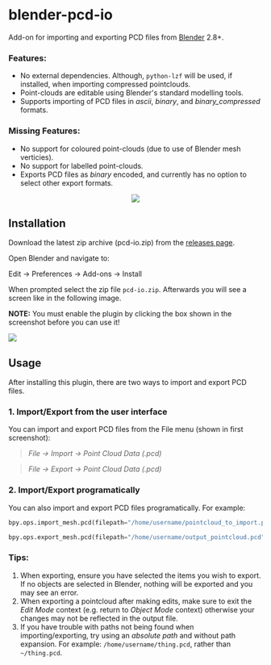 # blender-pcd-io

Add-on for importing and exporting PCD files from [Blender](https://www.blender.org/) 2.8+.
### Features:
* No external dependencies. Although, `python-lzf` will be used, if installed, when importing compressed pointclouds.
* Point-clouds are editable using Blender's standard modelling tools.
* Supports importing of PCD files in *ascii*, *binary*, and *binary_compressed* formats.

### Missing Features:
* No support for coloured point-clouds (due to use of Blender mesh verticies).
* No support for labelled point-clouds.
* Exports PCD files as *binary* encoded, and currently has no option to select other export formats.

<p align="center">
  <img src="https://github.com/MarkHedleyJones/blender-pcd-io/raw/master/media/screenshot.png"/>
</p>

## Installation
Download the latest zip archive (pcd-io.zip) from the [releases page](https://github.com/MarkHedleyJones/blender-pcd-io/releases).

Open Blender and navigate to:

  Edit -> Preferences -> Add-ons -> Install

When prompted select the zip file `pcd-io.zip`.
Afterwards you will see a screen like in the following image.

**NOTE:** You must enable the plugin by clicking the box shown in the screenshot before you can use it!

<img src="https://github.com/MarkHedleyJones/blender-pcd-io/raw/master/media/screenshot-enable-addon.png"/>

## Usage
After installing this plugin, there are two ways to import and export PCD files.

### 1. Import/Export from the user interface
You can import and export PCD files from the File menu (shown in first screenshot):

>  *File -> Import -> Point Cloud Data (.pcd)*

  >*File -> Export -> Point Cloud Data (.pcd)*

### 2. Import/Export programatically
You can also import and export PCD files programatically. For example:

```python
bpy.ops.import_mesh.pcd(filepath="/home/username/pointcloud_to_import.pcd")
```
```python
bpy.ops.export_mesh.pcd(filepath="/home/username/output_pointcloud.pcd")
```

### Tips:
1. When exporting, ensure you have selected the items you wish to export. If no objects are selected in Blender, nothing will be exported and you may see an error.
2. When exporting a pointcloud after making edits, make sure to exit the *Edit Mode* context (e.g. return to *Object Mode* context) otherwise your changes may not be reflected in the output file.
3. If you have trouble with paths not being found when importing/exporting, try using an *absolute path* and without path expansion. For example: `/home/username/thing.pcd`, rather than `~/thing.pcd`.
